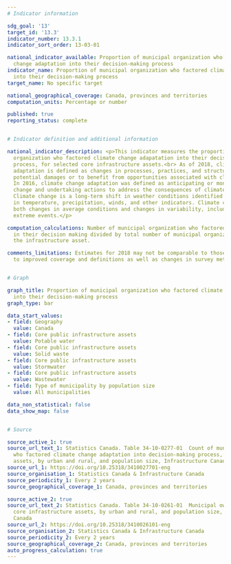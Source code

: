 ```yaml
---
# Indicator information

sdg_goal: '13'
target_id: '13.3'
indicator_number: 13.3.1
indicator_sort_order: 13-03-01

national_indicator_available: Proportion of municipal organization who factored climate
  change adaptation into their decision-making process
indicator_name: Proportion of municipal organization who factored climate change adaptation
  into their decision-making process
target_name: No specific target

national_geographical_coverage: Canada, provinces and territories
computation_units: Percentage or number

published: true
reporting_status: complete


# Indicator definition and additional information

national_indicator_description: <p>This indicator measures the proportion of municipal
  organization who factored climate change adapatation into their decision making
  process, for selected core infrastructure assets.<br> As of 2018, climate change
  adaptation is defined as changes in processes, practices, and structures to moderate
  potential damages or to benefit from opportunities associated with climate change.
  In 2016, climate change adaptation was defined as anticipating or monitoring climate
  change and undertaking actions to address the consequences of climate change.<br><br>
  Climate change is a long-term shift in weather conditions identified by changes
  in temperature, precipitation, winds, and other indicators. Climate change can involve
  both changes in average conditions and changes in variability, including for example,
  extreme events.</p>

computation_calculations: Number of municipal organization who factored climate change
  in their decision making divided by total number of municipal organization owning
  the infrastructure asset.

comments_limitations: Estimates for 2018 may not be comparable to those for 2016 due
  to improved coverage and definitions as well as changes in survey methodology.


# Graph 

graph_title: Proportion of municipal organization who factored climate change adaptation
  into their decision-making process
graph_type: bar

data_start_values:
- field: Geography
  value: Canada
- field: Core public infrastructure assets
  value: Potable water
- field: Core public infrastructure assets
  value: Solid waste
- field: Core public infrastructure assets
  value: Stormwater
- field: Core public infrastructure assets
  value: Wastewater
- field: Type of municipality by population size
  value: All municipalities

data_non_statistical: false
data_show_map: false


# Source

source_active_1: true
source_url_text_1: Statistics Canada. Table 34-10-0277-01  Count of municipal organization
  who factored climate change adaptation into decision-making process, by core infrastructure
  assets, by urban and rural, and population size, Infrastructure Canada
source_url_1: https://doi.org/10.25318/3410027701-eng
source_organisation_1: Statistics Canada & Infrastructure Canada
source_periodicity_1: Every 2 years
source_geographical_coverage_1: Canada, provinces and territories

source_active_2: true
source_url_text_2: Statistics Canada. Table 34-10-0261-01  Municipal ownership of
  core infrastructure assets, by urban and rural, and population size, Infrastructure
  Canada
source_url_2: https://doi.org/10.25318/3410026101-eng
source_organisation_2: Statistics Canada & Infrastructure Canada
source_periodicity_2: Every 2 years
source_geographical_coverage_2: Canada, provinces and territories
auto_progress_calculation: true
---
```

